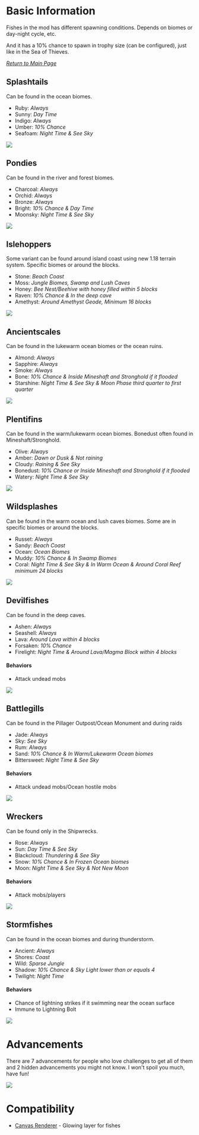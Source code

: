 # Basic Information
Fishes in the mod has different spawning conditions. Depends on biomes or day-night cycle, etc.

And it has a 10% chance to spawn in trophy size (can be configured), just like in the Sea of Thieves.

_[Return to Main Page](wiki.md)_

## Splashtails
Can be found in the ocean biomes.

* Ruby:  _Always_
* Sunny:  _Day Time_
* Indigo:  _Always_
* Umber:  _10% Chance_
* Seafoam:  _Night Time & See Sky_

![](images/splashtails.png)

## Pondies
Can be found in the river and forest biomes.

* Charcoal:  _Always_
* Orchid:  _Always_
* Bronze:  _Always_
* Bright:  _10% Chance & Day Time_
* Moonsky:  _Night Time & See Sky_

![](images/pondies.png)

## Islehoppers
Some variant can be found around island coast using new 1.18 terrain system. Specific biomes or around the blocks.

* Stone:  _Beach Coast_
* Moss:  _Jungle Biomes, Swamp and Lush Caves_
* Honey:  _Bee Nest/Beehive with honey filled within 5 blocks_
* Raven:  _10% Chance & In the deep cave_
* Amethyst:  _Around Amethyst Geode, Minimum 16 blocks_

![](images/islehoppers.png)

## Ancientscales
Can be found in the lukewarm ocean biomes or the ocean ruins.

* Almond:  _Always_
* Sapphire:  _Always_
* Smoke:  _Always_
* Bone:  _10% Chance & Inside Mineshaft and Stronghold if it flooded_
* Starshine:  _Night Time & See Sky & Moon Phase third quarter to first quarter_

![](images/ancientscales.png)

## Plentifins
Can be found in the warm/lukewarm ocean biomes. Bonedust often found in Mineshaft/Stronghold.

* Olive:  _Always_
* Amber:  _Dawn or Dusk & Not raining_
* Cloudy:  _Raining & See Sky_
* Bonedust:  _10% Chance or Inside Mineshaft and Stronghold if it flooded_
* Watery:  _Night Time & See Sky_

![](images/plentifins.png)

## Wildsplashes
Can be found in the warm ocean and lush caves biomes. Some are in specific biomes or around the blocks.

* Russet:  _Always_
* Sandy:  _Beach Coast_
* Ocean:  _Ocean Biomes_
* Muddy:  _10% Chance & In Swamp Biomes_
* Coral:  _Night Time & See Sky & In Warm Ocean & Around Coral Reef minimum 24 blocks_

![](images/wildsplashes.png)

## Devilfishes
Can be found in the deep caves.

* Ashen:  _Always_
* Seashell:  _Always_
* Lava:  _Around Lava within 4 blocks_
* Forsaken:  _10% Chance_
* Firelight:  _Night Time & Around Lava/Magma Block within 4 blocks_

#### Behaviors
* Attack undead mobs

![](images/devilfishes.png)

## Battlegills
Can be found in the Pillager Outpost/Ocean Monument and during raids

* Jade:  _Always_
* Sky:  _See Sky_
* Rum:  _Always_
* Sand:  _10% Chance & In Warm/Lukewarm Ocean biomes_
* Bittersweet:  _Night Time & See Sky_

#### Behaviors
* Attack undead mobs/Ocean hostile mobs

![](images/battlegills.png)

## Wreckers
Can be found only in the Shipwrecks.

* Rose:  _Always_
* Sun:  _Day Time & See Sky_
* Blackcloud:  _Thundering & See Sky_
* Snow:  _10% Chance & In Frozen Ocean biomes_
* Moon:  _Night Time & See Sky & Not New Moon_

#### Behaviors
* Attack mobs/players

![](images/wreckers.png)

## Stormfishes
Can be found in the ocean biomes and during thunderstorm.

* Ancient:  _Always_
* Shores:  _Coast_
* Wild:  _Sparse Jungle_
* Shadow:  _10% Chance & Sky Light lower than or equals 4_
* Twilight:  _Night Time_

#### Behaviors
* Chance of lightning strikes if it swimming near the ocean surface
* Immune to Lightning Bolt

![](images/stormfishes.png)

# Advancements
There are 7 advancements for people who love challenges to get all of them and 2 hidden advancements you might not know.
I won't spoil you much, have fun!

![](images/advancements.png)

# Compatibility

- [Canvas Renderer](https://www.curseforge.com/minecraft/mc-mods/canvas-renderer) - Glowing layer for fishes